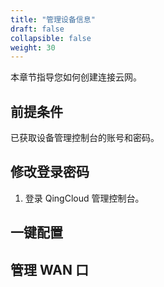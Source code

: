 ```yaml
---
title: "管理设备信息"
draft: false
collapsible: false
weight: 30
---
```


本章节指导您如何创建连接云网。

## 前提条件

已获取设备管理控制台的账号和密码。

## 修改登录密码

1. 登录 QingCloud 管理控制台。


## 一键配置



## 管理 WAN 口

